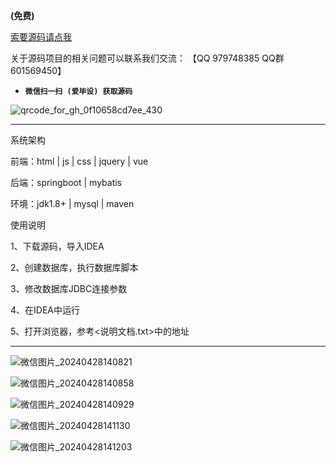 

**(免费)**

[索要源码请点我](http://mp.weixin.qq.com/mp/appmsgalbum?__biz=MzkwMDY3MTY0Nw==&action=getalbum&album_id=3423120253595582465&scene=173&subscene=&sessionid=svr_dbd799d91a1&enterid=1713666527&from_msgid=&from_itemidx=&count=3&nolastread=1#wechat_redirect)

关于源码项目的相关问题可以联系我们交流： 【QQ 979748385 QQ群 601569450】 

- **`微信扫一扫 (爱毕设) 获取源码`**

![qrcode_for_gh_0f10658cd7ee_430](https://github.com/hjsdjko/onlyzaixianshangcheng/assets/120558513/edfc28fc-d9df-4e81-ac62-d02aa360e379)

***************************************************************
系统架构

前端：html | js | css | jquery | vue

后端：springboot | mybatis

环境：jdk1.8+ | mysql | maven

使用说明

1、下载源码，导入IDEA

2、创建数据库，执行数据库脚本

3、修改数据库JDBC连接参数

4、在IDEA中运行

5、打开浏览器，参考<说明文档.txt>中的地址

***************************************************************

![微信图片_20240428140821](https://github.com/hjsdjko/springbootil05r/assets/120558513/f26a29d0-faed-4e3a-a1d3-3ae753807533)

![微信图片_20240428140858](https://github.com/hjsdjko/springbootil05r/assets/120558513/e8c087f1-0399-4df7-9c9c-8ea352326da0)

![微信图片_20240428140929](https://github.com/hjsdjko/springbootil05r/assets/120558513/fda0d16b-d9b1-4506-874d-08ad6f4ac3c8)

![微信图片_20240428141130](https://github.com/hjsdjko/springbootil05r/assets/120558513/da832e89-cb6e-4cd5-953c-0ddd1e018d23)

![微信图片_20240428141203](https://github.com/hjsdjko/springbootil05r/assets/120558513/99e9d0dd-b692-4333-9f14-fc36c06a1a41)
